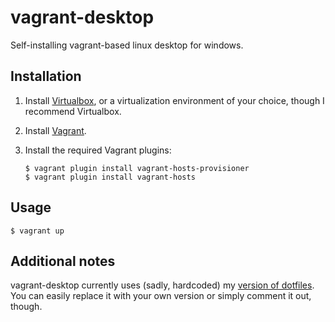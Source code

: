# vagrant-desktop

Self-installing vagrant-based linux desktop for windows.


## Installation

1. Install [Virtualbox](https://www.virtualbox.org/wiki/Downloads), or a virtualization environment of your choice, though I recommend Virtualbox.
1. Install [Vagrant](https://vagrantup.com).
1. Install the required Vagrant plugins:
    
    ```shell
    $ vagrant plugin install vagrant-hosts-provisioner
    $ vagrant plugin install vagrant-hosts
    ```


## Usage 

```shell
$ vagrant up
```

## Additional notes

vagrant-desktop currently uses (sadly, hardcoded) my [version of dotfiles](https://github.com/mgla/dotfiles). You can easily replace it with your own version or simply comment it out, though.
